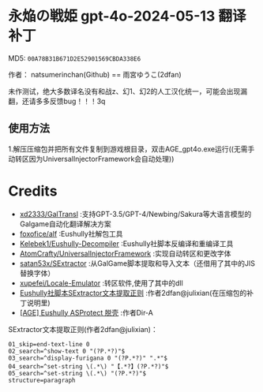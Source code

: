 # 永焔の戦姫 gpt-4o-2024-05-13 翻译补丁 

MD5: `00A78B31B671D2E52901569CBDA338E6`

作者： natsumerinchan(Github) == 雨宮ゆうこ(2dfan)

未作测试，绝大多数译名没有和战z、幻1、幻2的人工汉化统一，可能会出现漏翻，还请多多反馈bug！！！3q

## 使用方法
1.解压压缩包并把所有文件复制到游戏根目录，双击AGE_gpt4o.exe运行((无需手动转区因为UniversalInjectorFramework会自动处理))

# Credits

- [xd2333/GalTransl](https://github.com/xd2333/GalTransl.git) :支持GPT-3.5/GPT-4/Newbing/Sakura等大语言模型的Galgame自动化翻译解决方案
- [foxofice/alf](https://github.com/foxofice/alf.git) :Eushully社解包工具
- [Kelebek1/Eushully-Decompiler](https://github.com/Kelebek1/Eushully-Decompiler.git) :Eushully社脚本反编译和重编译工具
- [AtomCrafty/UniversalInjectorFramework](https://github.com/AtomCrafty/UniversalInjectorFramework.git) :实现自动转区和更改字体
- [satan53x/SExtractor](https://github.com/satan53x/SExtractor.git) :从GalGame脚本提取和导入文本（还借用了其中的JIS替换字体）
- [xupefei/Locale-Emulator](https://github.com/xupefei/Locale-Emulator.git) :转区软件,使用了其中的dll
- [Eushully社脚本SExtractor文本提取正则](https://2dfan.com/downloads/27652) :作者2dfan@julixian(在压缩包的补丁说明里)
- [[AGE] Eushully ASProtect 脱壳](https://github.com/Dir-A/Dir-A_Essays_MD/blob/eb87f07ee39e1d026901867169df7d7d43113ee3/Reverse/%5BAGE%5D%20Eushully%20ASProtect%20%E8%84%B1%E5%A3%B3/%5BAGE%5D%20Eushully%20ASProtect%20%E8%84%B1%E5%A3%B3.md) :作者Dir-A

SExtractor文本提取正则(作者2dfan@julixian)：
```
01_skip=end-text-line 0
02_search=^show-text 0 "(?P.*?)"$
03_search=^display-furigana 0 "(?P.*?)" ".*"$
04_search=^set-string \(.*\) "【.*?】(?P.*?)"$
05_search=^set-string \(.*\) "(?P.*?)"$
structure=paragraph
```